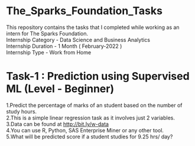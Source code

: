 # The_Sparks_Foundation_Tasks
This repository contains the tasks that I completed while working as an intern for The Sparks Foundation. <br/>
Internship Category - Data Science and Business Analytics <br/>
Internship Duration - 1 Month ( February-2022 ) <br/>
Internship Type - Work from Home <br/>
# Task-1 : Prediction using Supervised ML (Level - Beginner) <br/>
1.Predict the percentage of marks of an student based on the number of study hours.<br/>
2.This is a simple linear regression task as it involves just 2 variables.<br/>
3.Data can be found at http://bit.ly/w-data <br/>
4.You can use R, Python, SAS Enterprise Miner or any other tool.<br/>
5.What will be predicted score if a student studies for 9.25 hrs/ day?<br/>
